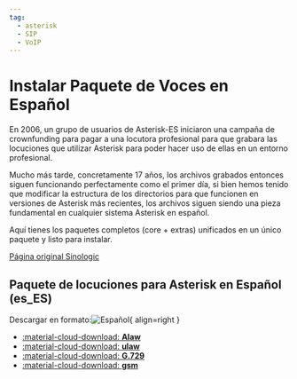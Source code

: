 ```yaml
---
tag: 
  - asterisk
  - SIP
  - VoIP
---
```


# Instalar Paquete de Voces en Español

En 2006, un grupo de usuarios de Asterisk-ES iniciaron una campaña de crownfunding para pagar a una locutora profesional para que grabara las locuciones que utilizar Asterisk para poder hacer uso de ellas en un entorno profesional.

Mucho más tarde, concretamente 17 años, los archivos grabados entonces siguen funcionando perfectamente como el primer día, si bien hemos tenido que modificar la estructura de los directorios para que funcionen en versiones de Asterisk más recientes, los archivos siguen siendo una pieza fundamental en cualquier sistema Asterisk en español.

Aquí tienes los paquetes completos (core + extras) unificados en un único paquete y listo para instalar.

[Página original Sinologic](https://www.sinologic.net/proyectos/voces/)

## Paquete de locuciones para Asterisk en Español (es_ES)

Descargar en formato:![Español](https://upload.wikimedia.org/wikipedia/commons/thumb/9/9a/Flag_of_Spain.svg/50px-Flag_of_Spain.svg.png){ align=right }

<div class="grid cards" markdown>

- [:material-cloud-download:  __Alaw__](https://www.sinologic.net/proyectos/voces/asterisk-es_ES-alaw.tar.gz)
- [:material-cloud-download:  __ulaw__](https://www.sinologic.net/proyectos/voces/asterisk-es_ES-ulaw.tar.gz)
- [:material-cloud-download:  __G.729__](https://www.sinologic.net/proyectos/voces/asterisk-es_ES-g729.tar.gz)
- [:material-cloud-download:  __gsm__](https://www.sinologic.net/proyectos/voces/asterisk-es_ES-gsm.tar.gz)

</div>

